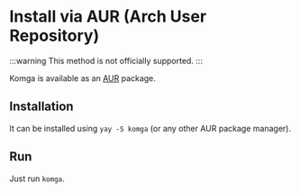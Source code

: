 # Install via AUR (Arch User Repository)

:::warning
This method is not officially supported.
:::

Komga is available as an [AUR](https://aur.archlinux.org/packages/komga/) package.

## Installation

It can be installed using `yay -S komga` (or any other AUR package manager).

## Run

Just run `komga`.
